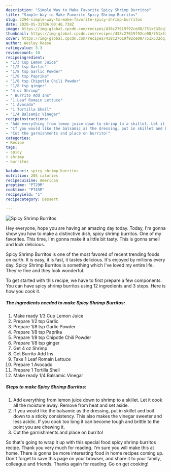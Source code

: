 ```yaml
---
description: "Simple Way to Make Favorite Spicy Shrimp Burritos"
title: "Simple Way to Make Favorite Spicy Shrimp Burritos"
slug: 2294-simple-way-to-make-favorite-spicy-shrimp-burritos
date: 2020-05-31T06:00:46.738Z
image: https://img-global.cpcdn.com/recipes/438c27619f92ce08/751x532cq70/spicy-shrimp-burritos-recipe-main-photo.jpg
thumbnail: https://img-global.cpcdn.com/recipes/438c27619f92ce08/751x532cq70/spicy-shrimp-burritos-recipe-main-photo.jpg
cover: https://img-global.cpcdn.com/recipes/438c27619f92ce08/751x532cq70/spicy-shrimp-burritos-recipe-main-photo.jpg
author: Wesley Reese
ratingvalue: 3.3
reviewcount: 10
recipeingredient:
- "1/3 Cup Lemon Juice"
- "1/2 tsp Garlic"
- "1/8 tsp Garlic Powder"
- "1/8 tsp Paprika"
- "1/8 tsp Chipotle Chili Powder"
- "1/8 tsp ginger"
- "4 oz Shrimp"
- " Burrito Add Ins"
- "1 Leaf Romain Lettuce"
- "1 Avocado"
- "1 Tortilla Shell"
- "1/4 Balsamic Vinegar"
recipeinstructions:
- "Add everything from lemon juice down to shrimp to a skillet. Let it cook all the moisture away. Remove from heat and set aside."
- "If you would like the balsamic as the dressing, put in skillet and boil down to a sticky consistency. This also makes the vinegar sweeter and less acidic. If you cook too long it can become tough and brittle to the point you are chewing it."
- "Cut the garnishments and place on burrito!"
categories:
- Recipe
tags:
- spicy
- shrimp
- burritos

katakunci: spicy shrimp burritos 
nutrition: 205 calories
recipecuisine: American
preptime: "PT29M"
cooktime: "PT45M"
recipeyield: "1"
recipecategory: Dessert

---
```



![Spicy Shrimp Burritos](https://img-global.cpcdn.com/recipes/438c27619f92ce08/751x532cq70/spicy-shrimp-burritos-recipe-main-photo.jpg)

Hey everyone, hope you are having an amazing day today. Today, I'm gonna show you how to make a distinctive dish, spicy shrimp burritos. One of my favorites. This time, I'm gonna make it a little bit tasty. This is gonna smell and look delicious.

Spicy Shrimp Burritos is one of the most favored of recent trending foods on earth. It is easy, it is fast, it tastes delicious. It's enjoyed by millions every day. Spicy Shrimp Burritos is something which I've loved my entire life. They're fine and they look wonderful.




To get started with this recipe, we have to first prepare a few components. You can have spicy shrimp burritos using 12 ingredients and 3 steps. Here is how you cook it.

<!--inarticleads1-->

##### The ingredients needed to make Spicy Shrimp Burritos:

1. Make ready 1/3 Cup Lemon Juice
1. Prepare 1/2 tsp Garlic
1. Prepare 1/8 tsp Garlic Powder
1. Prepare 1/8 tsp Paprika
1. Prepare 1/8 tsp Chipotle Chili Powder
1. Prepare 1/8 tsp ginger
1. Get 4 oz Shrimp
1. Get  Burrito Add Ins
1. Take 1 Leaf Romain Lettuce
1. Prepare 1 Avocado
1. Prepare 1 Tortilla Shell
1. Make ready 1/4 Balsamic Vinegar




<!--inarticleads2-->

##### Steps to make Spicy Shrimp Burritos:

1. Add everything from lemon juice down to shrimp to a skillet. Let it cook all the moisture away. Remove from heat and set aside.
1. If you would like the balsamic as the dressing, put in skillet and boil down to a sticky consistency. This also makes the vinegar sweeter and less acidic. If you cook too long it can become tough and brittle to the point you are chewing it.
1. Cut the garnishments and place on burrito!




So that's going to wrap it up with this special food spicy shrimp burritos recipe. Thank you very much for reading. I'm sure you will make this at home. There is gonna be more interesting food in home recipes coming up. Don't forget to save this page on your browser, and share it to your family, colleague and friends. Thanks again for reading. Go on get cooking!
